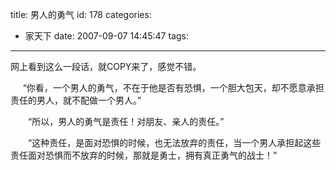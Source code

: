 title: 男人的勇气
id: 178
categories:
  - 家天下
date: 2007-09-07 14:45:47
tags:
---

<div id="msgcns!9697D6160EFEBC17!1244" class="bvMsg"><p>网上看到这么一段话，就COPY来了，感觉不错。
<p>     “你看，一个男人的勇气，不在于他是否有恐惧，一个胆大包天，却不愿意承担责任的男人，就不配做一个男人。”
<p>　　“所以，男人的勇气是责任！对朋友、亲人的责任。”
<p>　　“这种责任，是面对恐惧的时候，也无法放弃的责任，当一个男人承担起这些责任面对恐惧而不放弃的时候，那就是勇士，拥有真正勇气的战士！”
<div> </div></div>